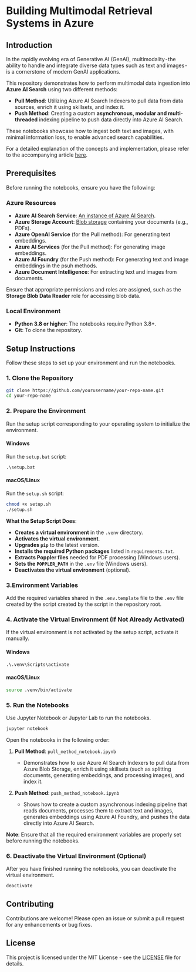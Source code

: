 # Building Multimodal Retrieval Systems in Azure

## Introduction  

In the rapidly evolving era of Generative AI (GenAI), multimodality - the ability to handle and integrate diverse data types such as text and images - is a cornerstone of modern GenAI applications.
   
This repository demonstrates how to perform multimodal data ingestion into **Azure AI Search** using two different methods:  
   
- **Pull Method**: Utilizing Azure AI Search Indexers to pull data from data sources, enrich it using skillsets, and index it.  
- **Push Method**: Creating a custom **asynchronous, modular and multi-threaded** indexing pipeline to push data directly into Azure AI Search.  
   
These notebooks showcase how to ingest both text and images, with minimal information loss, to enable advanced search capabilities.  
   
For a detailed explanation of the concepts and implementation, please refer to the accompanying article [here](#https://medium.com/@khalilchouchen1994/navigating-multimodal-data-ingestion-for-advanced-retrieval-systems-with-azure-ai-foundry-and-d6b41d6d059c).  
   
## Prerequisites  
   
Before running the notebooks, ensure you have the following:  
   
### Azure Resources  
   
- **Azure AI Search Service**: [An instance of Azure AI Search](https://learn.microsoft.com/en-us/azure/search/search-create-service-portal).  
- **Azure Storage Account**: [Blob storage](https://learn.microsoft.com/en-us/azure/storage/common/storage-account-create?tabs=azure-portal) containing your documents (e.g., PDFs).  
- **Azure OpenAI Service** (for the Pull method): For generating text embeddings.  
- **Azure AI Services** (for the Pull method): For generating image embeddings.  
- **Azure AI Foundry** (for the Push method): For generating text and image embeddings in the psuh methods.  
- **Azure Document Intelligence**: For extracting text and images from documents.

   
Ensure that appropriate permissions and roles are assigned, such as the **Storage Blob Data Reader** role for accessing blob data.  
   
### Local Environment  
   
- **Python 3.8 or higher**: The notebooks require Python 3.8+.  
- **Git**: To clone the repository.  
   
## Setup Instructions  
   
Follow these steps to set up your environment and run the notebooks.  
   
### 1. Clone the Repository  
   
```bash  
git clone https://github.com/yourusername/your-repo-name.git  
cd your-repo-name  
```  
   
### 2. Prepare the Environment  
   
Run the setup script corresponding to your operating system to initialize the environment.  
   
#### Windows  
   
Run the `setup.bat` script:  
   
```batch  
.\setup.bat  
```  
   
#### macOS/Linux  
   
Run the `setup.sh` script:  
   
```bash  
chmod +x setup.sh  
./setup.sh  
```  
   
**What the Setup Script Does**:  
   
- **Creates a virtual environment** in the `.venv` directory.  
- **Activates the virtual environment**.  
- **Upgrades `pip`** to the latest version.  
- **Installs the required Python packages** listed in `requirements.txt`.  
- **Extracts Poppler files** needed for PDF processing (Windows users).  
- **Sets the `POPPLER_PATH`** in the `.env` file (Windows users).  
- **Deactivates the virtual environment** (optional).  
   
### 3.Environment Variables  
   
Add the required variables shared in the `.env.template` file to the `.env` file created by the script created by the script in the repository root.

### 4. Activate the Virtual Environment (If Not Already Activated)  
   
If the virtual environment is not activated by the setup script, activate it manually.  
   
#### Windows  
   
```batch  
.\.venv\Scripts\activate  
```  
   
#### macOS/Linux  
   
```bash  
source .venv/bin/activate  
```  
   
### 5. Run the Notebooks  
   
Use Jupyter Notebook or Jupyter Lab to run the notebooks.  
   
```bash  
jupyter notebook  
```  
   
Open the notebooks in the following order:  
   
1. **Pull Method**: `pull_method_notebook.ipynb`  
   - Demonstrates how to use Azure AI Search Indexers to pull data from Azure Blob Storage, enrich it using skillsets (such as splitting documents, generating embeddings, and processing images), and index it.  
   
2. **Push Method**: `push_method_notebook.ipynb`  
   - Shows how to create a custom asynchronous indexing pipeline that reads documents, processes them to extract text and images, generates embeddings using Azure AI Foundry, and pushes the data directly into Azure AI Search.  
   
**Note**: Ensure that all the required environment variables are properly set before running the notebooks.  
   
### 6. Deactivate the Virtual Environment (Optional)  
   
After you have finished running the notebooks, you can deactivate the virtual environment.  
   
```bash  
deactivate  
```  
   
## Contributing  
   
Contributions are welcome! Please open an issue or submit a pull request for any enhancements or bug fixes.  
   
## License  
   
This project is licensed under the MIT License - see the [LICENSE](LICENSE) file for details.  